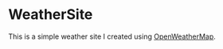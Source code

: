 # WeatherSite
 
 This is a simple weather site I created using [OpenWeatherMap](https://www.openweathermap.org).

